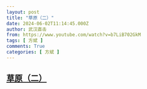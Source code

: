 ```yaml
---
layout: post
title: "草原（二）"
date: 2024-06-02T11:14:45.000Z
author: 武汉直击
from: https://www.youtube.com/watch?v=b7LiB702GkM
tags: [ 方斌 ]
comments: True
categories: [ 方斌 ]
---
```

<!--1717326885000-->
[草原（二）](https://www.youtube.com/watch?v=b7LiB702GkM)
------

<div>

</div>
